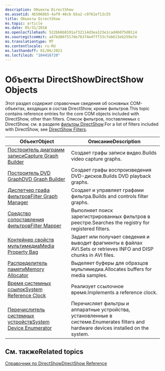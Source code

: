 ```yaml
---
description: Объекты DirectShow
ms.assetid: 4b5068b5-4af9-40cb-b5a2-c9761ef13c55
title: Объекты DirectShow
ms.topic: article
ms.date: 05/31/2018
ms.openlocfilehash: 522bb6b8191a732114d3ea123e1cad4b075d0114
ms.sourcegitcommit: a47bd86f517de76374e4fff33cfeb613eb259a7e
ms.translationtype: MT
ms.contentlocale: ru-RU
ms.lasthandoff: 01/06/2021
ms.locfileid: "104416720"
---
```

# <a name="directshow-objects"></a><span data-ttu-id="1eddc-103">Объекты DirectShow</span><span class="sxs-lookup"><span data-stu-id="1eddc-103">DirectShow Objects</span></span>

<span data-ttu-id="1eddc-104">Этот раздел содержит справочные сведения об основных COM-объектах, входящих в состав DirectShow, кроме фильтров.</span><span class="sxs-lookup"><span data-stu-id="1eddc-104">This topic contains reference entries for the core COM objects included with DirectShow, other than filters.</span></span> <span data-ttu-id="1eddc-105">Список фильтров, поставляемых с DirectShow, см. в разделе [фильтры DirectShow](directshow-filters.md).</span><span class="sxs-lookup"><span data-stu-id="1eddc-105">For a list of filters included with DirectShow, see [DirectShow Filters](directshow-filters.md).</span></span>



| <span data-ttu-id="1eddc-106">Объект</span><span class="sxs-lookup"><span data-stu-id="1eddc-106">Object</span></span>                                                   | <span data-ttu-id="1eddc-107">Описание</span><span class="sxs-lookup"><span data-stu-id="1eddc-107">Description</span></span>                                                      |
|----------------------------------------------------------|------------------------------------------------------------------|
| [<span data-ttu-id="1eddc-108">Построитель диаграмм записи</span><span class="sxs-lookup"><span data-stu-id="1eddc-108">Capture Graph Builder</span></span>](capture-graph-builder.md)       | <span data-ttu-id="1eddc-109">Создает графы записи видео.</span><span class="sxs-lookup"><span data-stu-id="1eddc-109">Builds video capture graphs.</span></span>                                     |
| [<span data-ttu-id="1eddc-110">Построитель DVD Graph</span><span class="sxs-lookup"><span data-stu-id="1eddc-110">DVD Graph Builder</span></span>](dvd-graph-builder.md)               | <span data-ttu-id="1eddc-111">Создает графы воспроизведения DVD-дисков.</span><span class="sxs-lookup"><span data-stu-id="1eddc-111">Builds DVD playback graphs.</span></span>                                      |
| [<span data-ttu-id="1eddc-112">Диспетчер графа фильтров</span><span class="sxs-lookup"><span data-stu-id="1eddc-112">Filter Graph Manager</span></span>](filter-graph-manager.md)         | <span data-ttu-id="1eddc-113">Создает и управляет графами фильтра.</span><span class="sxs-lookup"><span data-stu-id="1eddc-113">Builds and controls filter graphs.</span></span>                               |
| [<span data-ttu-id="1eddc-114">Средство сопоставления фильтров</span><span class="sxs-lookup"><span data-stu-id="1eddc-114">Filter Mapper</span></span>](filter-mapper.md)                       | <span data-ttu-id="1eddc-115">Выполняет поиск зарегистрированных фильтров в реестре.</span><span class="sxs-lookup"><span data-stu-id="1eddc-115">Searches the registry for registered filters.</span></span>                    |
| [<span data-ttu-id="1eddc-116">Контейнер свойств мультимедиа</span><span class="sxs-lookup"><span data-stu-id="1eddc-116">Media Property Bag</span></span>](media-property-bag.md)             | <span data-ttu-id="1eddc-117">Задает или получает сведения и выводит фрагменты в файлах AVI.</span><span class="sxs-lookup"><span data-stu-id="1eddc-117">Sets or retrieves INFO and DISP chunks in AVI files.</span></span>             |
| [<span data-ttu-id="1eddc-118">Распределитель памяти</span><span class="sxs-lookup"><span data-stu-id="1eddc-118">Memory Allocator</span></span>](memory-allocator.md)                 | <span data-ttu-id="1eddc-119">Выделяет буферы для образцов мультимедиа.</span><span class="sxs-lookup"><span data-stu-id="1eddc-119">Allocates buffers for media samples.</span></span>                             |
| [<span data-ttu-id="1eddc-120">Время системных ссылок</span><span class="sxs-lookup"><span data-stu-id="1eddc-120">System Reference Clock</span></span>](system-reference-clock.md)     | <span data-ttu-id="1eddc-121">Реализует ссылочное время.</span><span class="sxs-lookup"><span data-stu-id="1eddc-121">Implements a reference clock.</span></span>                                    |
| [<span data-ttu-id="1eddc-122">Перечислитель системных устройств</span><span class="sxs-lookup"><span data-stu-id="1eddc-122">System Device Enumerator</span></span>](system-device-enumerator.md) | <span data-ttu-id="1eddc-123">Перечисляет фильтры и аппаратные устройства, установленные в системе.</span><span class="sxs-lookup"><span data-stu-id="1eddc-123">Enumerates filters and hardware devices installed on the system.</span></span> |



 

## <a name="related-topics"></a><span data-ttu-id="1eddc-124">См. также</span><span class="sxs-lookup"><span data-stu-id="1eddc-124">Related topics</span></span>

<dl> <dt>

[<span data-ttu-id="1eddc-125">Справочник по DirectShow</span><span class="sxs-lookup"><span data-stu-id="1eddc-125">DirectShow Reference</span></span>](directshow-reference.md)
</dt> </dl>

 

 



